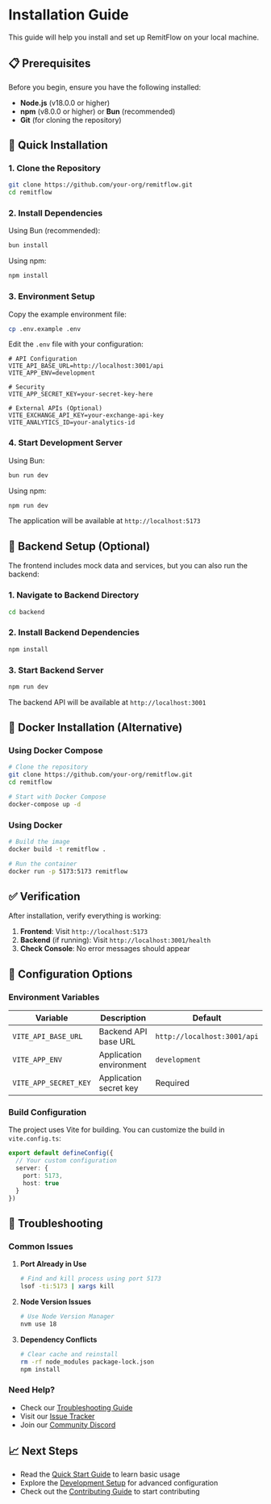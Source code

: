 
# Installation Guide

This guide will help you install and set up RemitFlow on your local machine.

## 📋 Prerequisites

Before you begin, ensure you have the following installed:

- **Node.js** (v18.0.0 or higher)
- **npm** (v8.0.0 or higher) or **Bun** (recommended)
- **Git** (for cloning the repository)

## 🚀 Quick Installation

### 1. Clone the Repository

```bash
git clone https://github.com/your-org/remitflow.git
cd remitflow
```

### 2. Install Dependencies

Using Bun (recommended):
```bash
bun install
```

Using npm:
```bash
npm install
```

### 3. Environment Setup

Copy the example environment file:
```bash
cp .env.example .env
```

Edit the `.env` file with your configuration:
```env
# API Configuration
VITE_API_BASE_URL=http://localhost:3001/api
VITE_APP_ENV=development

# Security
VITE_APP_SECRET_KEY=your-secret-key-here

# External APIs (Optional)
VITE_EXCHANGE_API_KEY=your-exchange-api-key
VITE_ANALYTICS_ID=your-analytics-id
```

### 4. Start Development Server

Using Bun:
```bash
bun run dev
```

Using npm:
```bash
npm run dev
```

The application will be available at `http://localhost:5173`

## 🔧 Backend Setup (Optional)

The frontend includes mock data and services, but you can also run the backend:

### 1. Navigate to Backend Directory

```bash
cd backend
```

### 2. Install Backend Dependencies

```bash
npm install
```

### 3. Start Backend Server

```bash
npm run dev
```

The backend API will be available at `http://localhost:3001`

## 🐳 Docker Installation (Alternative)

### Using Docker Compose

```bash
# Clone the repository
git clone https://github.com/your-org/remitflow.git
cd remitflow

# Start with Docker Compose
docker-compose up -d
```

### Using Docker

```bash
# Build the image
docker build -t remitflow .

# Run the container
docker run -p 5173:5173 remitflow
```

## ✅ Verification

After installation, verify everything is working:

1. **Frontend**: Visit `http://localhost:5173`
2. **Backend** (if running): Visit `http://localhost:3001/health`
3. **Check Console**: No error messages should appear

## 🔧 Configuration Options

### Environment Variables

| Variable | Description | Default |
|----------|-------------|---------|
| `VITE_API_BASE_URL` | Backend API base URL | `http://localhost:3001/api` |
| `VITE_APP_ENV` | Application environment | `development` |
| `VITE_APP_SECRET_KEY` | Application secret key | Required |

### Build Configuration

The project uses Vite for building. You can customize the build in `vite.config.ts`:

```typescript
export default defineConfig({
  // Your custom configuration
  server: {
    port: 5173,
    host: true
  }
})
```

## 🚨 Troubleshooting

### Common Issues

1. **Port Already in Use**
   ```bash
   # Find and kill process using port 5173
   lsof -ti:5173 | xargs kill
   ```

2. **Node Version Issues**
   ```bash
   # Use Node Version Manager
   nvm use 18
   ```

3. **Dependency Conflicts**
   ```bash
   # Clear cache and reinstall
   rm -rf node_modules package-lock.json
   npm install
   ```

### Need Help?

- Check our [Troubleshooting Guide](./TROUBLESHOOTING.md)
- Visit our [Issue Tracker](https://github.com/your-org/remitflow/issues)
- Join our [Community Discord](https://discord.gg/remitflow)

## 📈 Next Steps

- Read the [Quick Start Guide](./QUICK_START.md) to learn basic usage
- Explore the [Development Setup](./DEVELOPMENT.md) for advanced configuration
- Check out the [Contributing Guide](./CONTRIBUTING.md) to start contributing
